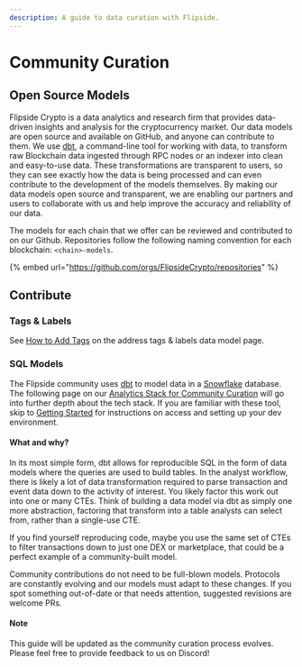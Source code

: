 ```yaml
---
description: A guide to data curation with Flipside.
---
```


# Community Curation

## Open Source Models

Flipside Crypto is a data analytics and research firm that provides data-driven insights and analysis for the cryptocurrency market. Our data models are open source and available on GitHub, and anyone can contribute to them. We use [dbt](https://www.getdbt.com/), a command-line tool for working with data, to transform raw Blockchain data ingested through RPC nodes or an indexer into clean and easy-to-use data. These transformations are transparent to users, so they can see exactly how the data is being processed and can even contribute to the development of the models themselves. By making our data models open source and transparent, we are enabling our partners and users to collaborate with us and help improve the accuracy and reliability of our data.

The models for each chain that we offer can be reviewed and contributed to on our Github. Repositories follow the following naming convention for each blockchain: `<chain>-models`.

{% embed url="https://github.com/orgs/FlipsideCrypto/repositories" %}

## Contribute&#x20;

### Tags & Labels

See [How to Add Tags](../our-data/address-tags-and-labels/how-to-add-your-own-tags.md) on the address tags & labels data model page.

### SQL Models

The Flipside community uses [dbt](https://www.getdbt.com/) to model data in a [Snowflake](https://www.snowflake.com/) database. The following page on our [Analytics Stack for Community Curation](broken-reference) will go into further depth about the tech stack. If you are familiar with these tool, skip to [Getting Started](getting-started/) for instructions on access and setting up your dev environment.

#### What and why?

In its most simple form, dbt allows for reproducible SQL in the form of data models where the queries are used to build tables. In the analyst workflow, there is likely a lot of data transformation required to parse transaction and event data down to the activity of interest. You likely factor this work out into one or many CTEs. Think of building a data model via dbt as simply one more abstraction, factoring that transform into a table analysts can select from, rather than a single-use CTE.

If you find yourself reproducing code, maybe you use the same set of CTEs to filter transactions down to just one DEX or marketplace, that could be a perfect example of a community-built model.&#x20;

Community contributions do not need to be full-blown models. Protocols are constantly evolving and our models must adapt to these changes. If you spot something out-of-date or that needs attention, suggested revisions are welcome PRs.

#### Note

This guide will be updated as the community curation process evolves. Please feel free to provide feedback to us on Discord!
